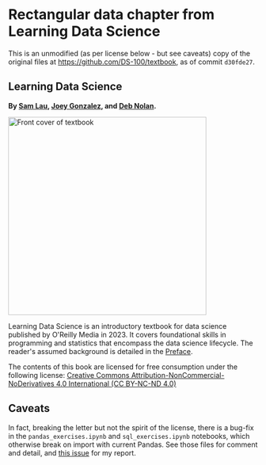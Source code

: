 # Rectangular data chapter from Learning Data Science

This is an unmodified (as per license below - but see caveats) copy of the
original files at <https://github.com/DS-100/textbook>, as of commit
`d30fde27`.

## Learning Data Science

**By [Sam Lau][sam], [Joey Gonzalez][joey], and [Deb Nolan][deb].**

<img alt="Front cover of textbook" src="content/book-cover.png" height="400px">

Learning Data Science is an introductory textbook for data science
published by O'Reilly Media in 2023. It covers foundational skills in
programming and statistics that encompass the data science lifecycle. The
reader's assumed background is detailed in the [Preface][preface].

The contents of this book are licensed for free consumption under the following license:
[Creative Commons Attribution-NonCommercial-NoDerivatives 4.0 International (CC BY-NC-ND 4.0)](https://creativecommons.org/licenses/by-nc-nd/4.0/)

[sam]: http://www.samlau.me/
[joey]: https://people.eecs.berkeley.edu/~jegonzal/
[deb]: https://www.stat.berkeley.edu/~nolan/
[preface]: /preface

## Caveats

In fact, breaking the letter but not the spirit of the license, there is
a bug-fix in the `pandas_exercises.ipynb` and `sql_exercises.ipynb` notebooks,
which otherwise break on import with current Pandas.  See those files for
comment and detail, and [this
issue](https://github.com/DS-100/textbook/issues/172) for my report.
